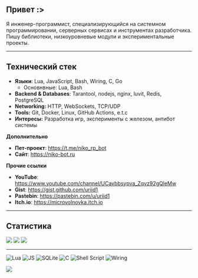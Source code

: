 ## Привет :>

Я инженер-программист, специализирующийся на системном программировании, серверных сервисах и инструментах разработчика. 
Пишу библиотеки, низкоуровневые модули и экспериментальные проекты.

---

## Технический стек

 - **Языки**: Lua, JavaScript, Bash, Wiring, C, Go
   - Основнвные: Lua, Bash 
 - **Backend & Databases**: Tarantool, nodejs, nginx, luvit, Redis, PostgreSQL
 - **Networking:** HTTP, WebSockets, TCP/UDP
 - **Tools:** Git, Docker, Linux, GitHub Actions, e.t.c
 - **Интересы:** Разработка игр, эксперименты с железом, антибот системы

**Дополнительно**
 
 - **Пет-проект**: https://t.me/niko_rp_bot <br>
 - **Сайт**: https://niko-bot.ru

**Прочие ссылки**

 - **YouTube**: https://www.youtube.com/channel/UCavbbsypva_Zqvz92gQleMw
 - **Gist**: https://gist.github.com/uriid1
 - **Pastebin**: https://pastebin.com/u/uriid1
 - **Itch.io**: https://microvolnovka.itch.io

---

## Статистика

![](https://github-profile-summary-cards.vercel.app/api/cards/profile-details?username=uriid1&theme=2077)
![](http://github-profile-summary-cards.vercel.app/api/cards/stats?username=uriid1&theme=2077)
![](http://github-profile-summary-cards.vercel.app/api/cards/repos-per-language?username=uriid1&theme=2077)

---

![Lua](https://img.shields.io/badge/lua-%232C2D72.svg?style=for-the-badge&logo=lua&logoColor=white)
![JS](https://img.shields.io/badge/JavaScript-567aA0?style=for-the-badge&logo=JavaScript&logoColor=f1dc50)
![SQLite](https://img.shields.io/badge/sqlite-%2307405e.svg?style=for-the-badge&logo=sqlite&logoColor=white)
![C](https://img.shields.io/badge/c-%2300599C.svg?style=for-the-badge&logo=c&logoColor=white)
![Shell Script](https://img.shields.io/badge/shell_script-%23121011.svg?style=for-the-badge&logo=gnu-bash&logoColor=white)
![Wiring](https://img.shields.io/badge/Wiring-%23121011.svg?style=for-the-badge&logo=arduino&logoColor=teal)

![](https://komarev.com/ghpvc/?username=uriid1)
<!---
uriid1/uriid1 is a ✨ special ✨ repository because its `README.md` (this file) appears on your GitHub profile.
You can click the Preview link to take a look at your changes.
--->
